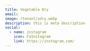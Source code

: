 ```yaml
---
title: Vegetable Dry
email: 
image: /tenant/vdry.webp
description: this is meta description
social:
  - name: instagram
    icon: FaInstagram
    link: https://instagram.com/
---
```

